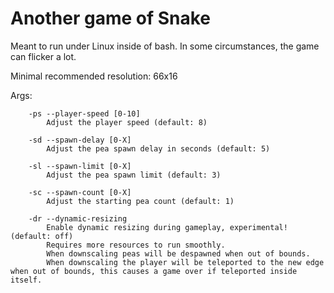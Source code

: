 # Another game of Snake

Meant to run under Linux inside of bash.
In some circumstances, the game can flicker a lot.

Minimal recommended resolution: 66x16

Args:

```text
    -ps --player-speed [0-10]
        Adjust the player speed (default: 8)

    -sd --spawn-delay [0-X]
        Adjust the pea spawn delay in seconds (default: 5)

    -sl --spawn-limit [0-X]
        Adjust the pea spawn limit (default: 3)

    -sc --spawn-count [0-X]
        Adjust the starting pea count (default: 1)

    -dr --dynamic-resizing
        Enable dynamic resizing during gameplay, experimental! (default: off)
        Requires more resources to run smoothly.
        When downscaling peas will be despawned when out of bounds.
        When downscaling the player will be teleported to the new edge when out of bounds, this causes a game over if teleported inside itself.
```
